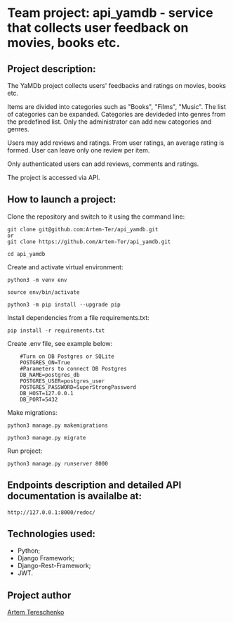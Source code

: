 # Team project: api_yamdb - service that collects user feedback on movies, books etc.

## Project description:

The YaMDb project collects users' feedbacks and ratings on movies, books etc.

Items are divided into categories such as "Books", "Films", "Music". The list of categories can be expanded.
Categories are devideded into genres from the predefined list.
Only the administrator can add new categories and genres.

Users may add reviews and ratings.
From user ratings, an average rating is formed.
User can leave only one review per item.

Only authenticated users can add reviews, comments and ratings.

The project is accessed via API.

## How to launch a project:

Clone the repository and switch to it using the command line:
```
git clone git@github.com:Artem-Ter/api_yamdb.git
or
git clone https://github.com/Artem-Ter/api_yamdb.git

```
```
cd api_yamdb
```
Create and activate virtual environment:
```
python3 -m venv env
```
```
source env/bin/activate
```
```
python3 -m pip install --upgrade pip
```

Install dependencies from a file requirements.txt:
```
pip install -r requirements.txt
```

Create .env file, see example below:
```
    #Turn on DB Postgres or SQLite
    POSTGRES_ON=True
    #Parameters to connect DB Postgres
    DB_NAME=postgres_db
    POSTGRES_USER=postgres_user
    POSTGRES_PASSWORD=SuperStrongPassword
    DB_HOST=127.0.0.1
    DB_PORT=5432
```

Make migrations:
```
python3 manage.py makemigrations
```
```
python3 manage.py migrate
```

Run project:
```
python3 manage.py runserver 8000
```

## Endpoints description and detailed API documentation is availalbe at:
```
http://127.0.0.1:8000/redoc/
```

## Technologies used:

- Python;
- Django Framework;
- Django-Rest-Framework;
- JWT.

## Project author
[Artem Tereschenko](https://github.com/Artem-Ter)
